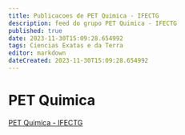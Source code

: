 ```yaml
---
title: Publicacoes de PET Quimica - IFECTG 
description: feed do grupo PET Quimica - IFECTG
published: true
date: 2023-11-30T15:09:28.654992
tags: Ciencias Exatas e da Terra
editor: markdown
dateCreated: 2023-11-30T15:09:28.654992
---
```


# PET Quimica
[PET Quimica - IFECTG](/grupo/182PETQuimicaIFECTG.md)